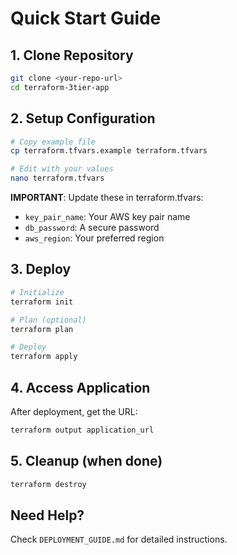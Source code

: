 # Quick Start Guide

## 1. Clone Repository
```bash
git clone <your-repo-url>
cd terraform-3tier-app
```

## 2. Setup Configuration
```bash
# Copy example file
cp terraform.tfvars.example terraform.tfvars

# Edit with your values
nano terraform.tfvars
```

**IMPORTANT**: Update these in terraform.tfvars:
- `key_pair_name`: Your AWS key pair name
- `db_password`: A secure password
- `aws_region`: Your preferred region

## 3. Deploy
```bash
# Initialize
terraform init

# Plan (optional)
terraform plan

# Deploy
terraform apply
```

## 4. Access Application
After deployment, get the URL:
```bash
terraform output application_url
```

## 5. Cleanup (when done)
```bash
terraform destroy
```

## Need Help?
Check `DEPLOYMENT_GUIDE.md` for detailed instructions.